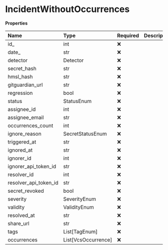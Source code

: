 # IncidentWithoutOccurrences

**Properties**

| Name                  | Type                | Required | Description |
| :-------------------- | :------------------ | :------- | :---------- |
| id\_                  | int                 | ❌       |             |
| date\_                | str                 | ❌       |             |
| detector              | Detector            | ❌       |             |
| secret_hash           | str                 | ❌       |             |
| hmsl_hash             | str                 | ❌       |             |
| gitguardian_url       | str                 | ❌       |             |
| regression            | bool                | ❌       |             |
| status                | StatusEnum          | ❌       |             |
| assignee_id           | int                 | ❌       |             |
| assignee_email        | str                 | ❌       |             |
| occurrences_count     | int                 | ❌       |             |
| ignore_reason         | SecretStatusEnum    | ❌       |             |
| triggered_at          | str                 | ❌       |             |
| ignored_at            | str                 | ❌       |             |
| ignorer_id            | int                 | ❌       |             |
| ignorer_api_token_id  | str                 | ❌       |             |
| resolver_id           | int                 | ❌       |             |
| resolver_api_token_id | str                 | ❌       |             |
| secret_revoked        | bool                | ❌       |             |
| severity              | SeverityEnum        | ❌       |             |
| validity              | ValidityEnum        | ❌       |             |
| resolved_at           | str                 | ❌       |             |
| share_url             | str                 | ❌       |             |
| tags                  | List[TagEnum]       | ❌       |             |
| occurrences           | List[VcsOccurrence] | ❌       |             |

<!-- This file was generated by liblab | https://liblab.com/ -->
